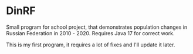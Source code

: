 # DinRF
Small program for school project, that demonstrates population changes in Russian Federation in 2010 - 2020. Requires Java 17 for correct work. 

This is my first program, it requires a lot of fixes and I'll update it later.
